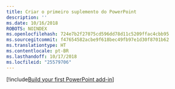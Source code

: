 ```yaml
---
title: Criar o primeiro suplemento do PowerPoint
description: ''
ms.date: 10/16/2018
ROBOTS: NOINDEX
ms.openlocfilehash: 724e7b2f27075cd596dd78d11c5209ffac4cbb95
ms.sourcegitcommit: f47654582acbe9f618bec49fb97e1d30f8701b62
ms.translationtype: HT
ms.contentlocale: pt-BR
ms.lasthandoff: 10/17/2018
ms.locfileid: "25579706"
---
```

[!include[Build your first PowerPoint add-in](../includes/file-get-started-powerpoint.md)]